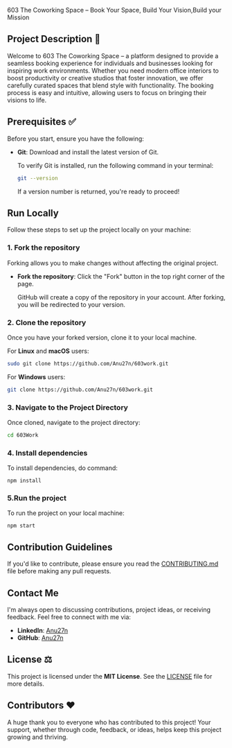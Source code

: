  603 The Coworking Space – Book Your Space, Build Your Vision,Build your Mission

## Project Description 📝
Welcome to 603 The Coworking Space – a platform designed to provide a seamless booking experience for individuals and businesses looking for inspiring work environments. Whether you need modern office interiors to boost productivity or creative studios that foster innovation, we offer carefully curated spaces that blend style with functionality. The booking process is easy and intuitive, allowing users to focus on bringing their visions to life.

## Prerequisites ✅
Before you start, ensure you have the following:

- **Git**: Download and install the latest version of Git.
  
  To verify Git is installed, run the following command in your terminal:
  ```bash
  git --version
  ```
  If a version number is returned, you're ready to proceed!

## Run Locally
Follow these steps to set up the project locally on your machine:

### 1. Fork the repository
Forking allows you to make changes without affecting the original project.

- **Fork the repository**: Click the "Fork" button in the top right corner of the page.
  
  GitHub will create a copy of the repository in your account. After forking, you will be redirected to your version.

### 2. Clone the repository

Once you have your forked version, clone it to your local machine.

For **Linux** and **macOS** users:
```bash
sudo git clone https://github.com/Anu27n/603work.git
```

For **Windows** users:
```bash
git clone https://github.com/Anu27n/603work.git
```

### 3. Navigate to the Project Directory
Once cloned, navigate to the project directory:
```bash
cd 603Work
```

### 4. Install dependencies
To install dependencies, do command:
```windows
npm install
```


### 5.Run the project
To run the project on your local machine:
```windows
npm start
```

## Contribution Guidelines
If you'd like to contribute, please ensure you read the [CONTRIBUTING.md](./CONTRIBUTING.md) file before making any pull requests.



## Contact Me
I'm always open to discussing contributions, project ideas, or receiving feedback. Feel free to connect with me via:

- **LinkedIn**: [Anu27n](https://www.linkedin.com/in/anubhav-jain27n/)
- **GitHub**: [Anu27n](https://github.com/Anu27n)


## License ⚖️
This project is licensed under the **MIT License**. See the [LICENSE](./LICENSE) file for more details.

## Contributors ❤️
A huge thank you to everyone who has contributed to this project! Your support, whether through code, feedback, or ideas, helps keep this project growing and thriving.
